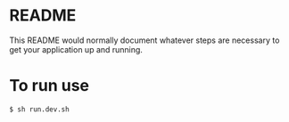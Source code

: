 # README #

This README would normally document whatever steps are necessary to get your application up and running.

# To run use
`
$ sh run.dev.sh
`
